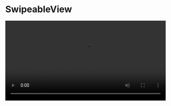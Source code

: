 # SwipeableView

<div class="myvideo">
   <video  style="display:block; width:100%; height:auto;" autoplay controls loop="loop">
       <source src="{{ site.baseurl }}/Screen.mov" type="video/mov" />
   </video>
</div>
